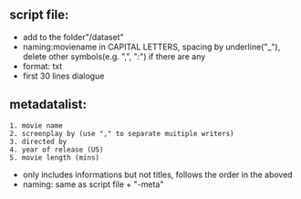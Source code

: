## script file:

+ add to the folder"/dataset"
+ naming:moviename in CAPITAL LETTERS, spacing by underline("_"), delete other symbols(e.g. ",", ":") if there are any
+ format: txt
+ first 30 lines dialogue


## metadatalist:
```
1. movie name 
2. screenplay by (use "," to separate muitiple writers)
3. directed by 
4. year of release (US)
5. movie length (mins)
```
+ only includes informations but not titles, follows the order in the aboved
+ naming: same as script file + "-meta"
